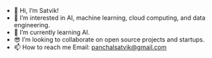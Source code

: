 - 👋 Hi, I’m Satvik!
- 👀 I’m interested in AI, machine learning, cloud computing, and data engineering.
- 🌱 I’m currently learning AI.
- 😎 I’m looking to collaborate on open source projects and startups.
- 📫 How to reach me Email: panchalsatvik@gmail.com

<!---
satvikpanchal/satvikpanchal is a ✨ special ✨ repository because its `README.md` (this file) appears on your GitHub profile.
You can click the Preview link to take a look at your changes.
--->
